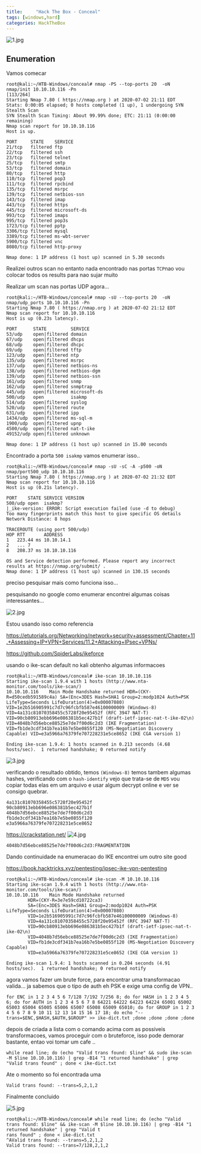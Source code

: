 ```yaml
---
title:     "Hack The Box - Conceal"
tags: [windows,hard]
categories: HackTheBox
---
```


![1.jpg](https://raw.githubusercontent.com/an4kein/an4kein.github.io/master/img/htb-conceal/1.jpg)

## Enumeration

Vamos comecar

```
root@kali:~/HTB-Windows/conceal# nmap -PS --top-ports 20  -oN nmap/init 10.10.10.116 -Pn                                                                  [113/264]
Starting Nmap 7.80 ( https://nmap.org ) at 2020-07-02 21:11 EDT                      
Stats: 0:00:05 elapsed; 0 hosts completed (1 up), 1 undergoing SYN Stealth Scan      
SYN Stealth Scan Timing: About 99.99% done; ETC: 21:11 (0:00:00 remaining)                                                                                                 
Nmap scan report for 10.10.10.116                                                    
Host is up.                                                                          
                                                                                                                                                                           
PORT     STATE    SERVICE                                                            
21/tcp   filtered ftp                                                                
22/tcp   filtered ssh                                                                                                                                                      
23/tcp   filtered telnet                                                             
25/tcp   filtered smtp                                                               
53/tcp   filtered domain                                                                                                                                                   
80/tcp   filtered http                                                               
110/tcp  filtered pop3                                                               
111/tcp  filtered rpcbind                                                            
135/tcp  filtered msrpc                                                              
139/tcp  filtered netbios-ssn                                                        
143/tcp  filtered imap                                                               
443/tcp  filtered https                                                              
445/tcp  filtered microsoft-ds                                                       
993/tcp  filtered imaps                                                              
995/tcp  filtered pop3s                                                              
1723/tcp filtered pptp                                                               
3306/tcp filtered mysql                                                              
3389/tcp filtered ms-wbt-server
5900/tcp filtered vnc
8080/tcp filtered http-proxy

Nmap done: 1 IP address (1 host up) scanned in 5.30 seconds
```

Realizei outros scan no entanto nada encontrado nas  portas `TCP`nao vou colocar todos os results para nao sujar muito

Realizar um scan nas portas UDP agora...

```
root@kali:~/HTB-Windows/conceal# nmap -sU --top-ports 20  -oN nmap/udp_ports 10.10.10.116 -Pn
Starting Nmap 7.80 ( https://nmap.org ) at 2020-07-02 21:12 EDT
Nmap scan report for 10.10.10.116
Host is up (0.23s latency).

PORT      STATE         SERVICE
53/udp    open|filtered domain
67/udp    open|filtered dhcps
68/udp    open|filtered dhcpc
69/udp    open|filtered tftp
123/udp   open|filtered ntp
135/udp   open|filtered msrpc
137/udp   open|filtered netbios-ns
138/udp   open|filtered netbios-dgm
139/udp   open|filtered netbios-ssn
161/udp   open|filtered snmp
162/udp   open|filtered snmptrap
445/udp   open|filtered microsoft-ds
500/udp   open          isakmp
514/udp   open|filtered syslog
520/udp   open|filtered route
631/udp   open|filtered ipp
1434/udp  open|filtered ms-sql-m
1900/udp  open|filtered upnp
4500/udp  open|filtered nat-t-ike
49152/udp open|filtered unknown

Nmap done: 1 IP address (1 host up) scanned in 15.00 seconds
```

Encontrado a porta  `500 isakmp` vamos enumerar isso..

```
root@kali:~/HTB-Windows/conceal# nmap -sU -sC -A -p500 -oN nmap/port500_udp 10.10.10.116
Starting Nmap 7.80 ( https://nmap.org ) at 2020-07-02 21:32 EDT
Nmap scan report for 10.10.10.116
Host is up (0.21s latency).

PORT    STATE SERVICE VERSION
500/udp open  isakmp?
|_ike-version: ERROR: Script execution failed (use -d to debug)
Too many fingerprints match this host to give specific OS details
Network Distance: 8 hops

TRACEROUTE (using port 500/udp)
HOP RTT       ADDRESS
1   223.44 ms 10.10.14.1
2   ... 7
8   208.37 ms 10.10.10.116

OS and Service detection performed. Please report any incorrect results at https://nmap.org/submit/ .
Nmap done: 1 IP address (1 host up) scanned in 130.15 seconds
```

preciso pesquisar mais como funciona isso...

pesquisando no google como enumerar encontrei algumas coisas interessantes...

![2.jpg](https://raw.githubusercontent.com/an4kein/an4kein.github.io/master/img/htb-conceal/2.jpg)

Estou usando isso como referencia


https://etutorials.org/Networking/network+security+assessment/Chapter+11.+Assessing+IP+VPN+Services/11.2+Attacking+IPsec+VPNs/

https://github.com/SpiderLabs/ikeforce

usando o ike-scan default no kali obtenho algumas informacoes

```
root@kali:~/HTB-Windows/conceal# ike-scan 10.10.10.116
Starting ike-scan 1.9.4 with 1 hosts (http://www.nta-monitor.com/tools/ike-scan/)
10.10.10.116    Main Mode Handshake returned HDR=(CKY-R=d50cedb591589c4a) SA=(Enc=3DES Hash=SHA1 Group=2:modp1024 Auth=PSK LifeType=Seconds LifeDuration(4)=0x00007080) VID=1e2b516905991c7d7c96fcbfb587e46100000009 (Windows-8) VID=4a131c81070358455c5728f20e95452f (RFC 3947 NAT-T) VID=90cb80913ebb696e086381b5ec427b1f (draft-ietf-ipsec-nat-t-ike-02\n) VID=4048b7d56ebce88525e7de7f00d6c2d3 (IKE Fragmentation) VID=fb1de3cdf341b7ea16b7e5be0855f120 (MS-Negotiation Discovery Capable) VID=e3a5966a76379fe707228231e5ce8652 (IKE CGA version 1)

Ending ike-scan 1.9.4: 1 hosts scanned in 0.213 seconds (4.68 hosts/sec).  1 returned handshake; 0 returned notify
```

![3.jpg](https://raw.githubusercontent.com/an4kein/an4kein.github.io/master/img/htb-conceal/3.jpg)

verificando o resultado obtido, temos `(Windows-8)` temos tambem algumas hashes, verificando com o `hash-identify` vejo que trata-se de `MD5` vou copiar todas elas em um arquivo e usar algum decrypt online e ver se consigo quebrar.

```
4a131c81070358455c5728f20e95452f
90cb80913ebb696e086381b5ec427b1f
4048b7d56ebce88525e7de7f00d6c2d3
fb1de3cdf341b7ea16b7e5be0855f120
e3a5966a76379fe707228231e5ce8652
```
https://crackstation.net/
![4.jpg](https://raw.githubusercontent.com/an4kein/an4kein.github.io/master/img/htb-conceal/4.jpg)

`4048b7d56ebce88525e7de7f00d6c2d3:FRAGMENTATION`

Dando continuidade na enumeracao do IKE encontrei um outro site good 

https://book.hacktricks.xyz/pentesting/ipsec-ike-vpn-pentesting

```
root@kali:~/HTB-Windows/conceal# ike-scan -M 10.10.10.116 
Starting ike-scan 1.9.4 with 1 hosts (http://www.nta-monitor.com/tools/ike-scan/)
10.10.10.116    Main Mode Handshake returned
        HDR=(CKY-R=3e7e59cd10722ca3)
        SA=(Enc=3DES Hash=SHA1 Group=2:modp1024 Auth=PSK LifeType=Seconds LifeDuration(4)=0x00007080)
        VID=1e2b516905991c7d7c96fcbfb587e46100000009 (Windows-8)
        VID=4a131c81070358455c5728f20e95452f (RFC 3947 NAT-T)
        VID=90cb80913ebb696e086381b5ec427b1f (draft-ietf-ipsec-nat-t-ike-02\n)
        VID=4048b7d56ebce88525e7de7f00d6c2d3 (IKE Fragmentation)
        VID=fb1de3cdf341b7ea16b7e5be0855f120 (MS-Negotiation Discovery Capable)
        VID=e3a5966a76379fe707228231e5ce8652 (IKE CGA version 1)

Ending ike-scan 1.9.4: 1 hosts scanned in 0.204 seconds (4.91 hosts/sec).  1 returned handshake; 0 returned notify
```

agora vamos fazer um brute force, para encontrar uma transformacao valida... ja sabemos que o tipo de auth eh PSK e exige uma config de VPN..

```
for ENC in 1 2 3 4 5 6 7/128 7/192 7/256 8; do for HASH in 1 2 3 4 5 6; do for AUTH in 1 2 3 4 5 6 7 8 64221 64222 64223 64224 65001 65002 65003 65004 65005 65006 65007 65008 65009 65010; do for GROUP in 1 2 3 4 5 6 7 8 9 10 11 12 13 14 15 16 17 18; do echo "--trans=$ENC,$HASH,$AUTH,$GROUP" >> ike-dict.txt ;done ;done ;done ;done
```
depois de criada a lista com o comando acima com as possiveis transformacoes, vamos proceguir com o bruteforce, isso pode demorar bastante, entao voi tomar um cafe ..

```
while read line; do (echo "Valid trans found: $line" && sudo ike-scan -M $line 10.10.10.116) | grep -B14 "1 returned handshake" | grep "Valid trans found" ; done < ike-dict.txt
```

Ate o momento so foi encontrada uma

`Valid trans found: --trans=5,2,1,2`

Finalmente concluido

![5.jpg](https://raw.githubusercontent.com/an4kein/an4kein.github.io/master/img/htb-conceal/5.jpg)

```
root@kali:~/HTB-Windows/conceal# while read line; do (echo "Valid trans found: $line" && ike-scan -M $line 10.10.10.116) | grep -B14 "1 returned handshake" | grep "Valid t
rans found" ; done < ike-dict.txt
^AValid trans found: --trans=5,2,1,2
Valid trans found: --trans=7/128,2,1,2
```
